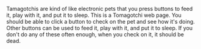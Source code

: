 Tamagotchis are  kind of like electronic pets that you press buttons to feed it, play with it, and put it to sleep. This is a Tomagotchi web page. You should be able to click a button to check on the pet and see how it's doing. Other buttons can be used to feed it, play with it, and put it to sleep. 
If you don't do any of these often enough, when you check on it, it should be dead.
